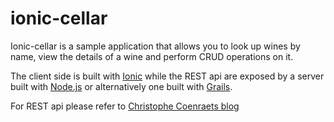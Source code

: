 # ionic-cellar

Ionic-cellar is a sample application that allows you to look up wines by name, view the details of a wine and perform CRUD operations on it.

The client side is built with [Ionic](http://ionicframework.com/) while the REST api are exposed by a server built with [Node.js]() or alternatively one built with [Grails](http://grails.org).

For REST api please refer to [Christophe Coenraets blog](http://coenraets.org/blog/2012/10/creating-a-rest-api-using-node-js-express-and-mongodb/)


